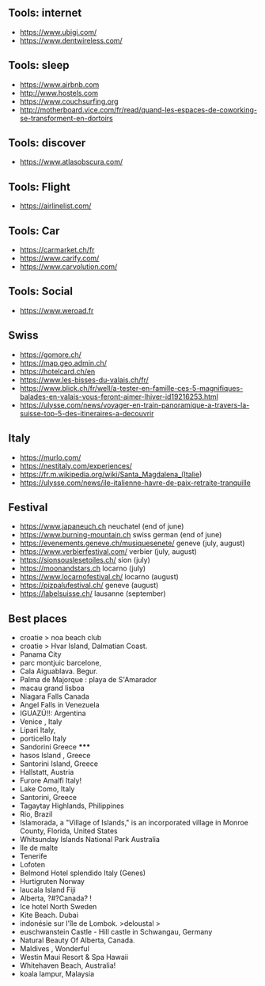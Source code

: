 <h2>Tools: internet</h2>
<ul>
<li><a href="https://www.ubigi.com/">https://www.ubigi.com/</a></li>
<li><a href="https://www.dentwireless.com/">https://www.dentwireless.com/</a></li>
</ul>
<h2>Tools: sleep</h2>
<ul>
<li><a href="https://www.airbnb.com">https://www.airbnb.com</a></li>
<li><a href="http://www.hostels.com">http://www.hostels.com</a></li>
<li><a href="https://www.couchsurfing.org">https://www.couchsurfing.org</a></li>
<li><a href="http://motherboard.vice.com/fr/read/quand-les-espaces-de-coworking-se-transforment-en-dortoirs">http://motherboard.vice.com/fr/read/quand-les-espaces-de-coworking-se-transforment-en-dortoirs</a></li>
</ul>
<h2>Tools: discover</h2>
<ul>
<li><a href="https://www.atlasobscura.com/">https://www.atlasobscura.com/</a></li>
</ul>
<h2>Tools: Flight</h2>
<ul>
<li><a href="https://airlinelist.com/">https://airlinelist.com/</a></li>
</ul>
<h2>Tools: Car</h2>
<ul>
<li><a href="https://carmarket.ch/fr">https://carmarket.ch/fr</a></li>
<li><a href="https://www.carify.com/">https://www.carify.com/</a></li>
<li><a href="https://www.carvolution.com/">https://www.carvolution.com/</a></li>
</ul>
<h2>Tools: Social</h2>
<ul>
<li><a href="https://www.weroad.fr">https://www.weroad.fr</a></li>
</ul>
<h2>Swiss</h2>
<ul>
<li><a href="https://gomore.ch/">https://gomore.ch/</a></li>
<li><a href="https://map.geo.admin.ch/">https://map.geo.admin.ch/</a></li>
<li><a href="https://hotelcard.ch/en">https://hotelcard.ch/en</a></li>
<li><a href="https://www.les-bisses-du-valais.ch/fr/">https://www.les-bisses-du-valais.ch/fr/</a></li>
<li><a href="https://www.blick.ch/fr/well/a-tester-en-famille-ces-5-magnifiques-balades-en-valais-vous-feront-aimer-lhiver-id19216253.html">https://www.blick.ch/fr/well/a-tester-en-famille-ces-5-magnifiques-balades-en-valais-vous-feront-aimer-lhiver-id19216253.html</a></li>
<li><a href="https://ulysse.com/news/voyager-en-train-panoramique-a-travers-la-suisse-top-5-des-itineraires-a-decouvrir">https://ulysse.com/news/voyager-en-train-panoramique-a-travers-la-suisse-top-5-des-itineraires-a-decouvrir</a></li>
</ul>
<h2>Italy</h2>
<ul>
<li><a href="https://murlo.com/">https://murlo.com/</a></li>
<li><a href="https://nestitaly.com/experiences/">https://nestitaly.com/experiences/</a></li>
<li><a href="https://fr.m.wikipedia.org/wiki/Santa_Magdalena_(Italie">https://fr.m.wikipedia.org/wiki/Santa_Magdalena_(Italie</a>)</li>
<li><a href="https://ulysse.com/news/ile-italienne-havre-de-paix-retraite-tranquille">https://ulysse.com/news/ile-italienne-havre-de-paix-retraite-tranquille</a></li>
</ul>
<h2>Festival</h2>
<ul>
<li><a href="https://www.japaneuch.ch">https://www.japaneuch.ch</a> neuchatel (end of june)</li>
<li><a href="https://www.burning-mountain.ch">https://www.burning-mountain.ch</a> swiss german (end of june)</li>
<li><a href="https://evenements.geneve.ch/musiquesenete/">https://evenements.geneve.ch/musiquesenete/</a> geneve (july, august)</li>
<li><a href="https://www.verbierfestival.com/">https://www.verbierfestival.com/</a> verbier (july, august)</li>
<li><a href="https://sionsouslesetoiles.ch/">https://sionsouslesetoiles.ch/</a> sion (july)</li>
<li><a href="https://moonandstars.ch">https://moonandstars.ch</a> locarno (july)</li>
<li><a href="https://www.locarnofestival.ch/">https://www.locarnofestival.ch/</a> locarno (august)</li>
<li><a href="https://pizpalufestival.ch/">https://pizpalufestival.ch/</a> geneve (august)</li>
<li><a href="https://labelsuisse.ch/">https://labelsuisse.ch/</a> lausanne (september)</li>
</ul>
<h2>Best places</h2>
<ul>
<li>croatie > noa beach club</li>
<li>croatie > Hvar Island, Dalmatian Coast.</li>
<li>Panama City</li>
<li>parc montjuic barcelone,</li>
<li>Cala Aiguablava. Begur.</li>
<li>Palma de Majorque : playa de S'Amarador</li>
<li>macau grand lisboa</li>
<li>Niagara Falls Canada</li>
<li>Angel Falls in Venezuela</li>
<li>IGUAZÚ!!: Argentina</li>
<li>Venice , Italy</li>
<li>Lipari Italy,</li>
<li>porticello Italy</li>
<li>Sandorini Greece <strong>***</strong></li>
<li>hasos Island , Greece</li>
<li>Santorini Island, Greece</li>
<li>Hallstatt, Austria</li>
<li>Furore Amalfi Italy!</li>
<li>Lake Como, Italy</li>
<li>Santorini, Greece</li>
<li>Tagaytay Highlands, Philippines</li>
<li>Rio, Brazil</li>
<li>Islamorada, a "Village of Islands," is an incorporated village in Monroe County, Florida, United States</li>
<li>Whitsunday Islands National Park Australia</li>
<li>Ile de malte</li>
<li>Tenerife</li>
<li>Lofoten</li>
<li>Belmond Hotel splendido Italy (Genes)</li>
<li>Hurtigruten Norway</li>
<li>laucala Island Fiji</li>
<li>Alberta, ?#?Canada? !</li>
<li>Ice hotel North Sweden</li>
<li>Kite Beach. Dubai</li>
<li>indonésie sur l'île de Lombok. >deloustal ></li>
<li>euschwanstein Castle - Hill castle in Schwangau, Germany</li>
<li>Natural Beauty Of Alberta, Canada.</li>
<li>Maldives , Wonderful</li>
<li>Westin Maui Resort &#x26; Spa Hawaii</li>
<li>Whitehaven Beach, Australia!</li>
<li>koala lampur, Malaysia</li>
</ul>